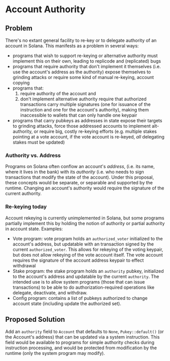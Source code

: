 # Account Authority #

## Problem ##
There's no extant general facility to re-key or to delegate authority of an account in Solana. This manifests as a problem in several ways:

* programs that wish to support re-keying or alternative authority must implement this on their own, leading to replicode and 
(replicated) bugs
* programs that require authority that don't implement it themselves (i.e. use the account's address as the authority) expose 
themselves to grinding attacks or require some kind of manual re-keying, account copying
* programs that:
   1) require authority of the account and
   2) don't implement alternative authority
require that authorized transactions carry multiple signatures (one for issuance of the instruction and one for the account's authority),
making them inaccessible to wallets that can only handle one keypair
* programs that carry pubkeys as addresses in state expose their targets to grinding attacks, force those addressed accounts to 
implement alt-authority, or require big, costly re-keying efforts (e.g. multiple stakes pointing at a vote account, if the vote account
is re-keyed, *all* delegating stakes must be updated)


### Authority vs. Address ###
Programs on Solana often conflow an account's _address_, (i.e. its name, where it lives in the bank) with its _authority_ 
(i.e. who needs to sign transactions that modify the state of the account).  Under this proposal, these concepts would 
be separate, or separable and supported by the runtime.  Changing an account's authority would require the signature 
of the current authority.

### Re-keying today ###
Account rekeying is currently unimplemented in Solana, but some programs partially implement this by holding the notion of 
authority or partial authority in account state.  Examples:
* Vote program: vote program holds an `authorized_voter` initialized to the account's address, but updatable with an transaction 
signed by the current `authorized_voter`.  This allows for rekeying of the voting keypair, but does not allow rekeying of the vote account itself.  The vote account requires the signature of the account address keypair to effect withdrawal
* Stake program: the stake program holds an `authority` pubkey, initialized to the account's address and updatable by the current `authority`.  The intended use is to allow system programs (those that can issue transactions) to be able to do authorization-required operations like delegate, deactivate, and withdraw.
* Config program: contains a list of pubkeys authorized to change account state (including update the authorized set).


## Proposed Solution ##
Add an `authority` field to `Account` that defaults to `None`, `Pukey::default()` (or the Account's address) that can be updated 
via a system instruction.  This field would be available to programs for simple authority checks during instruction processing, 
and would be protected from modification by the runtime (only the system program may modify).


